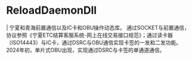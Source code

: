 # ReloadDaemonDll
| 宁夏和青海前置通信以及IC卡和OBU操作动态库。
通过SOCKET与前置通信，协议参照《宁夏ETC结算客服系统-网上在线交易接口规范》；通过读卡器（ISO14443）与IC卡，通过DSRC与OBU通信实现卡签的一发和二发功能。2024年初，单片式OBU出现，实现通过DSRC与卡签的单通道通信。
